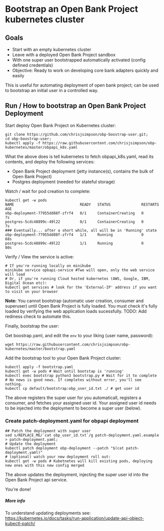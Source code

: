 # Bootstrap an Open Bank Project kubernetes cluster

## Goals

- Start with an empty kubernetes cluster
- Leave with a deployed Open Bank Project sandbox
- With one super user bootstrapped automatically activated (config defined credentials)
- Objective: Ready to work on developing core bank adapters quickly and easily

This is useful for automating deployment of open bank project; can
be used to bootstrap an initial user in a controlled way.

## Run / How to bootstrap an Open Bank Project Deployment


Start deploy Open Bank Project on Kubernetes cluster:

```
git clone https://github.com/chrisjsimpson/obp-boostrap-user.git;
cd obp-boostrap-user;
kubectl apply -f https://raw.githubusercontent.com/chrisjsimpson/obp-kubernetes/master/obpapi_k8s.yaml
```
What the above does is tell kubernetes to fetch obpapi_k8s.yaml, read its contents, and deploy the following services:

  - Open Bank Project deployment (jetty instance(s), contains the bulk of Open Bank Project)
  - Postgres deployment (needed for stateful storage)

Watch / wait for pod creation to complete:
```
kubectl get -w pods
NAME                              READY   STATUS              RESTARTS   AGE
obp-deployment-77955dd88f-zfrf4   0/1     ContainerCreating   0          7s
postgres-5cdc48899c-49l22         0/1     ContainerCreating   0          7s
### Eventually... after a short while, all will be in 'Running' state
obp-deployment-77955dd88f-zfrf4   1/1     Running             0          68s
postgres-5cdc48899c-49l22         1/1     Running             0          80s
```

Verify / View the service is active:
```
# If you're running locally on minikube
minikube service opbapi-service #Two will open, only the web service will load
# Or, if you're running Cloud hosted kubernetes (AWS, Google, IBM, Digital Ocean etc):
kubectl get services # look for the 'External-IP' address if you want to visit on your browser
```
**Note:** You cannot bootstrap (automatic user creation, consumer and superuser) until 
Open Bank Project is fully loaded. You must check it's fully loaded by verifying the
web application loads sucessfully. TODO: Add rediness check to automate this.

Finally, bootstrap the user:

Get boostrap.yaml, and edit the `env` to your liking (user name, password):

```
wget https://raw.githubusercontent.com/chrisjsimpson/obp-kubernetes/master/bootstrap.yaml
```

Add the bootstrap tool to your Open Bank Project cluster:
```
kubectl apply -f bootstrap.yaml
kubectl get -w pods # Wait until bootstap is 'running'
kubectl exec bootstrap python3 bootstrap.py # Wait for it to complete
# No news is good news. If completes without error, you'll see nothing.
kubectl cp default/bootstrap:obp_user_id.txt ./ # get user id
```
The above registers the super user for you automaticall, registers a consumer, and fetches
your assigned user id. Your assigned user id needs to be injected into the deployment to 
become a super user (below).

### Create patch-deployment.yaml for obpapi deployment
```
## Patch the deployment with super user
sed s/REPLACE_ME/`cat obp_user_id.txt`/g patch-deployment.yaml.example > patch-deployment.yaml;
# Update the deployment
kubectl patch deployment obp-deployment --patch "$(cat patch-deployment.yaml)"
# (optional) watch your new deployment roll out:
kubectl get -w pods # Kubetnetes will kill existing pods, deploying new ones with this new config merged
```
The above updates the deployment, injecting the super user id into the Open Bank Project api service.

You're done!

##### More info 

To understand updating deployments see: https://kubernetes.io/docs/tasks/run-application/update-api-object-kubectl-patch/
